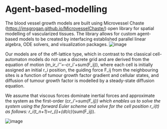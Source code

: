 # Agent-based-modelling
The blood vessel growth models are built using Microvessel Chaste (https://jmsgrogan.github.io/MicrovesselChaste/) open library for spatial modelling of vascularized tissues. The library allows for custom agent-based models to be created by interfacing established parallel linear algebra, ODE solvers, and visualization packages. 
![image](https://user-images.githubusercontent.com/26292532/119268967-45437e00-bbc3-11eb-9e31-78975cbcbea6.png)

Our models are of the off-lattice type, which in contrast to the classical cell-automaton models do not use a discrete grid and are derived from the equation of motion (m_i*r_i''=-c*r_i'+sum(F_ij)), where each cell is initially assigned an initial r_i position, the guiding force F_ij from the neighbouring sites is a function of tumour growth factor gradient and cellular states, and diffusion of tumour growth factor is modelled by a steady-state diffusion equation. 

We assume that viscous forces dominate inertial forces and approximate the system as the first-order (c*r_i'=sum(F_ij)) which enables us to solve the system using the forward Euler scheme and solve for the cell position r_i(t) as follows: 
r_i(t_n+1)=r_(i)+(dt/c)*(sum(F_ij)).

![image](https://user-images.githubusercontent.com/26292532/119268974-52606d00-bbc3-11eb-8f9a-74629cae8df8.png)
